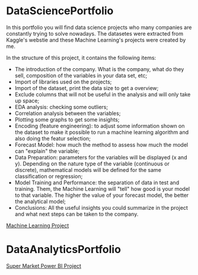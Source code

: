 # DataSciencePortfolio
In this portfolio you will find data science projects who many companies are constantly trying to solve nowadays. The datasetes were extracted from Kaggle's webstie and these Machine Learning's projects were created by me.

In the structure of this project, it contains the following items:
- The introduction of the company. What is the company, what do they sell, composition of the variables in your data set, etc;
- Import of libraries used on the projects;
- Import of the dataset, print the data size to get a overview;
- Exclude columns that will not be useful in the analysis and will only take up space;
- EDA analysis: checking some outliers;
- Correlation analysis between the variables;
- Plotting some graphs to get some insights;
- Encoding (feature engineering): to adjust some information shown on the dataset to make it possible to run a machine learning algorithm and also doing the featur selection;
- Forecast Model: how much the method to assess how much the model can "explain" the variable;
- Data Preparation: parameters for the variables will be displayed (x and y). Depending on the nature type of the variable (continuous or discrete), mathematical models will be defined for the same classification or regression;
- Model Training and Performance: the separation of data in test and training. Them, the Machine Learning will "tell" how good is your model to that variable. The higher the value of your forecast model, the better the analytical model;
- Conclusions: All the useful insights you could summarize in the project and what next steps can be taken to the company.





[Machine Learning Project](https://github.com/Andkass/DataAnalyticsPortfolio/blob/main/MachineLearning_ECommerce.ipynb)

# DataAnalyticsPortfolio

[Super Market Power BI Project](https://github.com/Andkass/DataSciencePortfolio/blob/main/Supermarket_Sales.pbix)
